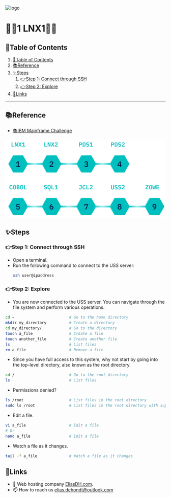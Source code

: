 ![logo](https://eliasdh.com/assets/media/images/logo-github.png)
# 💙🤍1 LNX1🤍💙

## 📘Table of Contents

1. [📘Table of Contents](#📘table-of-contents)
2. [📚Reference](#📚reference)
3. [✨Steps](#✨steps)
    1. [👉Step 1: Connect through SSH](#👉step-1-connect-through-ssh)
    2. [👉Step 2: Explore](#👉step-2-explore)
4. [🔗Links](#🔗links)

---

## 📚Reference

- [📚IBM Mainframe Challenge](https://ibmzxplore-static.s3.eu-gb.cloud-object-storage.appdomain.cloud/LNX1.pdf)

![IBM Fundamentals](/Images/IBM-Advanced.png)

## ✨Steps

### 👉Step 1: Connect through SSH

- Open a terminal.
- Run the following command to connect to the USS server:
  ```bash
  ssh user@ipaddress
  ```

### 👉Step 2: Explore

- You are now connected to the USS server. You can navigate through the file system and perform various operations.
```bash
cd ~                        # Go to the home directory
mkdir my_directory          # Create a directory
cd my_directory/            # Go to the directory
touch a_file                # Create a file
touch another_file          # Create another file
ls                          # List files
rm a_file                   # Remove a file
```

- Since you have full access to this system, why not start by going into the top-level directory, also known as the root directory.
```bash
cd /                        # Go to the root directory
ls                          # List files
```

- Permissions denied?
```bash
ls /root                    # List files in the root directory
sudo ls /root               # List files in the root directory with superuser privileges
```

- Edit a file.
```bash
vi a_file                   # Edit a file
# Or
nano a_file                 # Edit a file
```

- Watch a file as it changes.
```bash
tail -f a_file              # Watch a file as it changes
```

## 🔗Links
- 👯 Web hosting company [EliasDH.com](https://eliasdh.com).
- 📫 How to reach us elias.dehondt@outlook.com